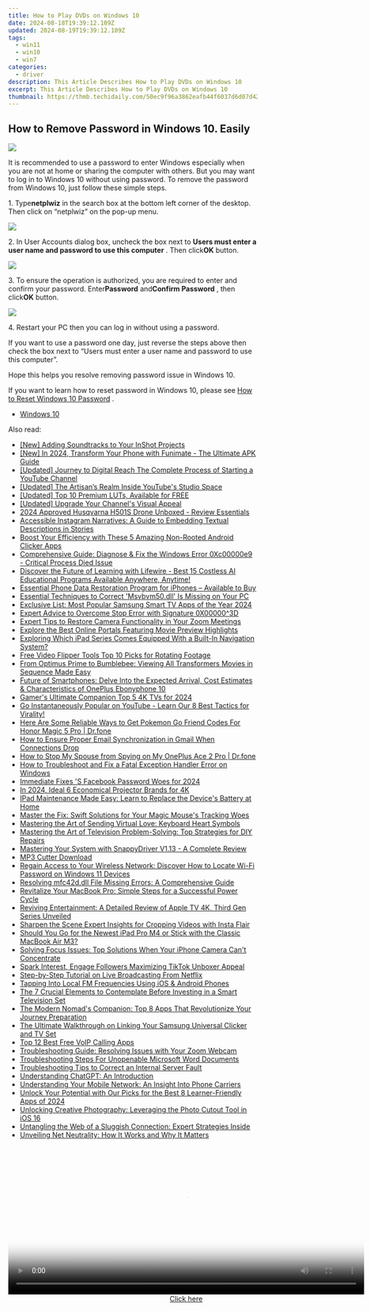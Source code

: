 ```yaml
---
title: How to Play DVDs on Windows 10
date: 2024-08-18T19:39:12.109Z
updated: 2024-08-19T19:39:12.109Z
tags:
  - win11
  - win10
  - win7
categories:
  - driver
description: This Article Describes How to Play DVDs on Windows 10
excerpt: This Article Describes How to Play DVDs on Windows 10
thumbnail: https://thmb.techidaily.com/50ec9f96a3862eafb44f6037d6d07d4292a04cc1b5866ca0d81d1cb562971c20.jpg
---
```


## How to Remove Password in Windows 10. Easily

![](https://images.drivereasy.com/wp-content/uploads/2017/04/img_58e5bf033fa9e.jpg)

 It is recommended to use a password to enter Windows especially when you are not at home or sharing the computer with others. But you may want to log in to Windows 10 without using password. To remove the password from Windows 10, just follow these simple steps.

 1\. Type**netplwiz** in the search box at the bottom left corner of the desktop. Then click on “netplwiz” on the pop-up menu.

![](https://images.drivereasy.com/wp-content/uploads/2016/12/img_585a402340830.png)

 2\. In User Accounts dialog box, uncheck the box next to **Users must enter a user name and password to use this computer** . Then click**OK** button.

![](https://images.drivereasy.com/wp-content/uploads/2016/12/img_585a40e4d9472.png)

 3\. To ensure the operation is authorized, you are required to enter and confirm your password. Enter**Password** and**Confirm Password** , then click**OK** button.

![](https://images.drivereasy.com/wp-content/uploads/2016/12/img_585a417e5b5f5.png)

4\. Restart your PC then you can log in without using a password.

 If you want to use a password one day, just reverse the steps above then check the box next to “Users must enter a user name and password to use this computer”.

Hope this helps you resolve removing password issue in Windows 10.

 If you want to learn how to reset password in Windows 10, please see [How to Reset Windows 10 Password](https://tools.techidaily.com/drivereasy/download/) .

* [Windows 10](https://tools.techidaily.com/drivereasy/download/)

<ins class="adsbygoogle"
     style="display:block"
     data-ad-format="autorelaxed"
     data-ad-client="ca-pub-7571918770474297"
     data-ad-slot="1223367746"></ins>



<ins class="adsbygoogle"
     style="display:block"
     data-ad-client="ca-pub-7571918770474297"
     data-ad-slot="8358498916"
     data-ad-format="auto"
     data-full-width-responsive="true"></ins>

<span class="atpl-alsoreadstyle">Also read:</span>
<div><ul>
<li><a href="https://extra-information.techidaily.com/new-adding-soundtracks-to-your-inshot-projects/"><u>[New] Adding Soundtracks to Your InShot Projects</u></a></li>
<li><a href="https://vp-tips.techidaily.com/new-in-2024-transform-your-phone-with-funimate-the-ultimate-apk-guide/"><u>[New] In 2024, Transform Your Phone with Funimate - The Ultimate APK Guide</u></a></li>
<li><a href="https://facebook-video-share.techidaily.com/updated-journey-to-digital-reach-the-complete-process-of-starting-a-youtube-channel/"><u>[Updated] Journey to Digital Reach  The Complete Process of Starting a YouTube Channel</u></a></li>
<li><a href="https://facebook-video-footage.techidaily.com/updated-the-artisans-realm-inside-youtubes-studio-space/"><u>[Updated] The Artisan’s Realm  Inside YouTube's Studio Space</u></a></li>
<li><a href="https://some-guidance.techidaily.com/updated-top-10-premium-luts-available-for-free/"><u>[Updated] Top 10 Premium LUTs, Available for FREE</u></a></li>
<li><a href="https://facebook-record-videos.techidaily.com/updated-upgrade-your-channels-visual-appeal/"><u>[Updated] Upgrade Your Channel's Visual Appeal</u></a></li>
<li><a href="https://some-techniques.techidaily.com/2024-approved-husqvarna-h501s-drone-unboxed-review-essentials/"><u>2024 Approved  Husqvarna H501S Drone Unboxed - Review Essentials</u></a></li>
<li><a href="https://technical-tips.techidaily.com/accessible-instagram-narratives-a-guide-to-embedding-textual-descriptions-in-stories/"><u>Accessible Instagram Narratives: A Guide to Embedding Textual Descriptions in Stories</u></a></li>
<li><a href="https://technical-tips.techidaily.com/boost-your-efficiency-with-these-5-amazing-non-rooted-android-clicker-apps/"><u>Boost Your Efficiency with These 5 Amazing Non-Rooted Android Clicker Apps</u></a></li>
<li><a href="https://win-howtos.techidaily.com/comprehensive-guide-diagnose-and-fix-the-windows-error-0xc00000e9-critical-process-died-issue/"><u>Comprehensive Guide: Diagnose & Fix the Windows Error 0Xc00000e9 - Critical Process Died Issue</u></a></li>
<li><a href="https://technical-tips.techidaily.com/discover-the-future-of-learning-with-lifewire-best-15-costless-ai-educational-programs-available-anywhere-anytime/"><u>Discover the Future of Learning with Lifewire - Best 15 Costless AI Educational Programs Available Anywhere, Anytime!</u></a></li>
<li><a href="https://data-safeguard.techidaily.com/1721267346366-essential-phone-data-restoration-program-for-iphones-available-to-buy/"><u>Essential Phone Data Restoration Program for iPhones – Available to Buy</u></a></li>
<li><a href="https://technical-tips.techidaily.com/essential-techniques-to-correct-msvbvm50dll-is-missing-on-your-pc/"><u>Essential Techniques to Correct 'Msvbvm50.dll' Is Missing on Your PC</u></a></li>
<li><a href="https://technical-tips.techidaily.com/exclusive-list-most-popular-samsung-smart-tv-apps-of-the-year-2024/"><u>Exclusive List: Most Popular Samsung Smart TV Apps of the Year 2024</u></a></li>
<li><a href="https://technical-tips.techidaily.com/expert-advice-to-overcome-stop-error-with-signature-0x000003d/"><u>Expert Advice to Overcome Stop Error with Signature 0X00000^3D</u></a></li>
<li><a href="https://technical-tips.techidaily.com/expert-tips-to-restore-camera-functionality-in-your-zoom-meetings/"><u>Expert Tips to Restore Camera Functionality in Your Zoom Meetings</u></a></li>
<li><a href="https://buynow-help.techidaily.com/explore-the-best-online-portals-featuring-movie-preview-highlights/"><u>Explore the Best Online Portals Featuring Movie Preview Highlights</u></a></li>
<li><a href="https://technical-tips.techidaily.com/exploring-which-ipad-series-comes-equipped-with-a-built-in-navigation-system/"><u>Exploring Which iPad Series Comes Equipped With a Built-In Navigation System?</u></a></li>
<li><a href="https://ai-vdieo-software.techidaily.com/free-video-flipper-tools-top-10-picks-for-rotating-footage/"><u>Free Video Flipper Tools Top 10 Picks for Rotating Footage</u></a></li>
<li><a href="https://technical-tips.techidaily.com/from-optimus-prime-to-bumblebee-viewing-all-transformers-movies-in-sequence-made-easy/"><u>From Optimus Prime to Bumblebee: Viewing All Transformers Movies in Sequence Made Easy</u></a></li>
<li><a href="https://technical-tips.techidaily.com/future-of-smartphones-delve-into-the-expected-arrival-cost-estimates-and-characteristics-of-oneplus-ebonyphone-10/"><u>Future of Smartphones: Delve Into the Expected Arrival, Cost Estimates & Characteristics of OnePlus Ebonyphone 10</u></a></li>
<li><a href="https://some-techniques.techidaily.com/gamers-ultimate-companion-top-5-4k-tvs-for-2024/"><u>Gamer's Ultimate Companion  Top 5 4K TVs for 2024</u></a></li>
<li><a href="https://technical-tips.techidaily.com/go-instantaneously-popular-on-youtube-learn-our-8-best-tactics-for-virality/"><u>Go Instantaneously Popular on YouTube - Learn Our 8 Best Tactics for Virality!</u></a></li>
<li><a href="https://pokemon-go-android.techidaily.com/here-are-some-reliable-ways-to-get-pokemon-go-friend-codes-for-honor-magic-5-pro-drfone-by-drfone-virtual-android/"><u>Here Are Some Reliable Ways to Get Pokemon Go Friend Codes For Honor Magic 5 Pro | Dr.fone</u></a></li>
<li><a href="https://technical-tips.techidaily.com/how-to-ensure-proper-email-synchronization-in-gmail-when-connections-drop/"><u>How to Ensure Proper Email Synchronization in Gmail When Connections Drop</u></a></li>
<li><a href="https://fix-guide.techidaily.com/how-to-stop-my-spouse-from-spying-on-my-oneplus-ace-2-pro-drfone-by-drfone-virtual-android/"><u>How to Stop My Spouse from Spying on My OnePlus Ace 2 Pro | Dr.fone</u></a></li>
<li><a href="https://win-howtos.techidaily.com/how-to-troubleshoot-and-fix-a-fatal-exception-handler-error-on-windows/"><u>How to Troubleshoot and Fix a Fatal Exception Handler Error on Windows</u></a></li>
<li><a href="https://facebook-clips.techidaily.com/immediate-fixes-s-facebook-password-woes-for-2024/"><u>Immediate Fixes 'S Facebook Password Woes for 2024</u></a></li>
<li><a href="https://some-knowledge.techidaily.com/in-2024-ideal-6-economical-projector-brands-for-4k/"><u>In 2024, Ideal 6 Economical Projector Brands for 4K</u></a></li>
<li><a href="https://technical-tips.techidaily.com/ipad-maintenance-made-easy-learn-to-replace-the-devices-battery-at-home/"><u>IPad Maintenance Made Easy: Learn to Replace the Device's Battery at Home</u></a></li>
<li><a href="https://technical-tips.techidaily.com/master-the-fix-swift-solutions-for-your-magic-mouses-tracking-woes/"><u>Master the Fix: Swift Solutions for Your Magic Mouse's Tracking Woes</u></a></li>
<li><a href="https://technical-tips.techidaily.com/mastering-the-art-of-sending-virtual-love-keyboard-heart-symbols/"><u>Mastering the Art of Sending Virtual Love: Keyboard Heart Symbols</u></a></li>
<li><a href="https://technical-tips.techidaily.com/mastering-the-art-of-television-problem-solving-top-strategies-for-diy-repairs/"><u>Mastering the Art of Television Problem-Solving: Top Strategies for DIY Repairs</u></a></li>
<li><a href="https://technical-tips.techidaily.com/mastering-your-system-with-snappydriver-v113-a-complete-review/"><u>Mastering Your System with SnappyDriver V1.13 - A Complete Review</u></a></li>
<li><a href="https://ai-editing-video.techidaily.com/mp3-cutter-download/"><u>MP3 Cutter Download</u></a></li>
<li><a href="https://technical-tips.techidaily.com/regain-access-to-your-wireless-network-discover-how-to-locate-wi-fi-password-on-windows-11-devices/"><u>Regain Access to Your Wireless Network: Discover How to Locate Wi-Fi Password on Windows 11 Devices</u></a></li>
<li><a href="https://technical-tips.techidaily.com/resolving-mfc42ddll-file-missing-errors-a-comprehensive-guide/"><u>Resolving mfc42d.dll File Missing Errors: A Comprehensive Guide</u></a></li>
<li><a href="https://technical-tips.techidaily.com/revitalize-your-macbook-pro-simple-steps-for-a-successful-power-cycle/"><u>Revitalize Your MacBook Pro: Simple Steps for a Successful Power Cycle</u></a></li>
<li><a href="https://technical-tips.techidaily.com/reviving-entertainment-a-detailed-review-of-apple-tv-4k-third-gen-series-unveiled/"><u>Reviving Entertainment: A Detailed Review of Apple TV 4K, Third Gen Series Unveiled</u></a></li>
<li><a href="https://instagram-video-recordings.techidaily.com/sharpen-the-scene-expert-insights-for-cropping-videos-with-insta-flair/"><u>Sharpen the Scene  Expert Insights for Cropping Videos with Insta Flair</u></a></li>
<li><a href="https://technical-tips.techidaily.com/should-you-go-for-the-newest-ipad-pro-m4-or-stick-with-the-classic-macbook-air-m3/"><u>Should You Go for the Newest iPad Pro M4 or Stick with the Classic MacBook Air M3?</u></a></li>
<li><a href="https://technical-tips.techidaily.com/solving-focus-issues-top-solutions-when-your-iphone-camera-cant-concentrate/"><u>Solving Focus Issues: Top Solutions When Your iPhone Camera Can't Concentrate</u></a></li>
<li><a href="https://extra-resources.techidaily.com/spark-interest-engage-followers-maximizing-tiktok-unboxer-appeal/"><u>Spark Interest, Engage Followers  Maximizing TikTok Unboxer Appeal</u></a></li>
<li><a href="https://technical-tips.techidaily.com/step-by-step-tutorial-on-live-broadcasting-from-netflix/"><u>Step-by-Step Tutorial on Live Broadcasting From Netflix</u></a></li>
<li><a href="https://technical-tips.techidaily.com/tapping-into-local-fm-frequencies-using-ios-and-android-phones/"><u>Tapping Into Local FM Frequencies Using iOS & Android Phones</u></a></li>
<li><a href="https://technical-tips.techidaily.com/the-7-crucial-elements-to-contemplate-before-investing-in-a-smart-television-set/"><u>The 7 Crucial Elements to Contemplate Before Investing in a Smart Television Set</u></a></li>
<li><a href="https://technical-tips.techidaily.com/the-modern-nomads-companion-top-8-apps-that-revolutionize-your-journey-preparation/"><u>The Modern Nomad's Companion: Top 8 Apps That Revolutionize Your Journey Preparation</u></a></li>
<li><a href="https://technical-tips.techidaily.com/the-ultimate-walkthrough-on-linking-your-samsung-universal-clicker-and-tv-set/"><u>The Ultimate Walkthrough on Linking Your Samsung Universal Clicker and TV Set</u></a></li>
<li><a href="https://technical-tips.techidaily.com/top-12-best-free-voip-calling-apps/"><u>Top 12 Best Free VoIP Calling Apps</u></a></li>
<li><a href="https://technical-tips.techidaily.com/troubleshooting-guide-resolving-issues-with-your-zoom-webcam/"><u>Troubleshooting Guide: Resolving Issues with Your Zoom Webcam</u></a></li>
<li><a href="https://tech-recovery.techidaily.com/troubleshooting-steps-for-unopenable-microsoft-word-documents/"><u>Troubleshooting Steps For Unopenable Microsoft Word Documents</u></a></li>
<li><a href="https://technical-tips.techidaily.com/troubleshooting-tips-to-correct-an-internal-server-fault/"><u>Troubleshooting Tips to Correct an Internal Server Fault</u></a></li>
<li><a href="https://technical-tips.techidaily.com/understanding-chatgpt-an-introduction/"><u>Understanding ChatGPT: An Introduction</u></a></li>
<li><a href="https://technical-tips.techidaily.com/understanding-your-mobile-network-an-insight-into-phone-carriers/"><u>Understanding Your Mobile Network: An Insight Into Phone Carriers</u></a></li>
<li><a href="https://technical-tips.techidaily.com/unlock-your-potential-with-our-picks-for-the-best-8-learner-friendly-apps-of-2024/"><u>Unlock Your Potential with Our Picks for the Best 8 Learner-Friendly Apps of 2024</u></a></li>
<li><a href="https://technical-tips.techidaily.com/unlocking-creative-photography-leveraging-the-photo-cutout-tool-in-ios-16/"><u>Unlocking Creative Photography: Leveraging the Photo Cutout Tool in iOS 16</u></a></li>
<li><a href="https://technical-tips.techidaily.com/untangling-the-web-of-a-sluggish-connection-expert-strategies-inside/"><u>Untangling the Web of a Sluggish Connection: Expert Strategies Inside</u></a></li>
<li><a href="https://technical-tips.techidaily.com/unveiling-net-neutrality-how-it-works-and-why-it-matters/"><u>Unveiling Net Neutrality: How It Works and Why It Matters</u></a></li>
</ul></div>

<!-- affiliate ads begin -->
<span id="1993652">
					<video width="720" height="300" style="cursor:pointer"
           poster="//a.impactradius-go.com/display-clicktoplayimage/1993652.jpeg"
           onclick="if(!this.playClicked){this.play();this.setAttribute('controls',true);this.playClicked=true;}">
	   <source src="//a.impactradius-go.com/display-ad/22993-1993652">
	   <img src="//a.impactradius-go.com/display-clicktoplayimage/1993652.jpeg" style="border: none; height: 100%; width: 100%; object-fit: contain">
	</video>
	<div style="width:720px;text-align:center"><a href="javascript:window.open(decodeURIComponent('https%3A%2F%2Fhomestyler.sjv.io%2Fc%2F5597632%2F1993652%2F22993'), '_blank');void(0);">Click here</a></div>
</span>
<img height="0" width="0" src="https://imp.pxf.io/i/5597632/1993652/22993" style="position:absolute;visibility:hidden;" border="0" />
<!-- affiliate ads end -->